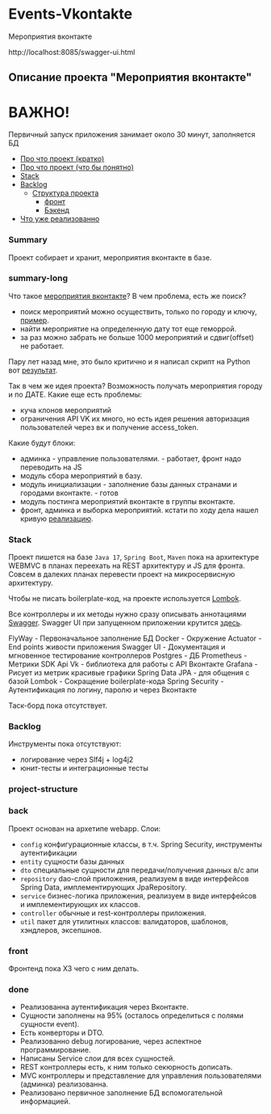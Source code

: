# Events-Vkontakte

Мероприятия вконтакте

http://localhost:8085/swagger-ui.html

<h2>Описание проекта "Мероприятия вконтакте"</h2>
<h1>ВАЖНО!</h1>
Первичный запуск приложения занимает около 30 минут, заполняется БД 

- [Про что проект (кратко)](#summary)
- [Про что проект (что бы понятно)](#summary-long)
- [Stack](#stack)
- [Backlog](#backlog)
  - [Структура проекта](#project-structure)
    - [фронт](#front)
    - [Бэкенд](#back)
- [Что уже реализованно](#done)


### Summary

Проект собирает и хранит, мероприятия вконтакте в базе.


### summary-long

Что такое [мероприятия вконтакте](https://postium.ru/kak-sozdat-i-oformit-meropriyatie-vkontakte/)?
В чем проблема, есть же поиск?

* поиск мероприятий можно осуществить, только по городу и ключу, [пример](https://vk.com/groups?act=catalog&c%5Bcity%5D=1&c%5Bnot_safe%5D=1&c%5Bper_page%5D=40&c%5Bsection%5D=communities&c%5Bskip_catalog%5D=1&c%5Btype%5D=3).
* найти мероприятие на определенную дату тот еще геморрой.
* за раз можно забрать не больше 1000 мероприятий и сдвиг(offset) не работает.

Пару лет назад мне, это было критично и я написал скрипт на Python вот [результат](https://vk.com/all_event_vk_msk).

Так в чем же идея проекта? Возможность получать мероприятия городу и по ДАТЕ. 
Какие еще есть проблемы:

* куча клонов мероприятий
* ограничения API VK их много, но есть идея решения авторизация пользователей через вк и получение access_token.

Какие будут блоки:

* админка - управление пользователями. - работает, фронт надо переводить на JS
* модуль сбора мероприятий в базу.
* модуль инициализации - заполнение базы данных странами и городами вконтакте. - готов
* модуль постинга мероприятий вконтакте в группы вконтакте.
* фронт, админка и выборка мероприятий.
 кстати по ходу дела нашел кривую [реализацию](https://vkevent.ru).

### Stack

Проект пишется на базе `Java 17`, `Spring Boot`, `Maven` пока на архитектуре WEBMVC в планах переехать на REST архитектуру и JS для фронта.
Совсем в далеких планах перевести проект на микросервисную архитектуру.

Чтобы не писать boilerplate-код, на проекте используется [Lombok](https://projectlombok.org/features/all).

Все контроллеры и их методы нужно сразу описывать аннотациями [Swagger](https://docs.swagger.io/swagger-core/v1.5.0/apidocs/allclasses-noframe.html).
Swagger UI при запущенном приложении крутится [здесь](http://localhost:8085/swagger-ui.html).

FlyWay - Первоначальное заполнение БД
Docker - Окружение
Actuator - End points живости приложения
Swagger UI - Документация и мгновенное тестирование контроллеров
Postgres - ДБ
Prometheus - Метрики
SDK Api Vk - библиотека для работы с API Вконтакте
Grafana - Рисует из метрик красивые графики
Spring Data JPA - для общения с базой
Lombok - Сокращение boilerplate-кода
Spring Security - Аутентификация по логину, паролю и через Вконтакте

Таск-борд пока отсутствует.

### Backlog

Инструменты пока отсутствуют:

<ul>
<li>логирование через Slf4j + log4j2</li>
<li>юнит-тесты и интеграционные тесты</li>
</ul>


### project-structure

### back

Проект основан на архетипе webapp.
Слои:
<ul>
<li><code>config</code> конфигурационные классы, в т.ч. Spring Security, инструменты аутентификации</li>
<li><code>entity</code> сущности базы данных</li>
<li><code>dto</code> специальные сущности для передачи/получения данных в/с апи</li>
<li><code>repository</code> dao-слой приложения, реализуем в виде интерфейсов Spring Data, имплементирующих JpaRepository.</li>
<li><code>service</code> бизнес-логика приложения, реализуем в виде интерфейсов и имплементирующих их классов.</li>
<li><code>controller</code> обычные и rest-контроллеры приложения.</li>
<li><code>util</code> пакет для утилитных классов: валидаторов, шаблонов, хэндлеров, эксепшнов.</li>
</ul>

### front
Фронтенд пока ХЗ чего с ним делать.

### done

<ul>
<li>Реализованна аутентификация через Вконтакте.</li>
<li>Сущности заполнены на 95% (осталось определиться с полями сущности event).</li>
<li>Есть конверторы и DTO.</li>
<li>Реализованно debug логирование, через аспектное программирование.</li>
<li>Написаны Service слои для всех сущностей.</li>
<li>REST контроллеры есть, к ним только секюрность дописать.</li>
<li>MVC контроллеры и представление для управления пользователями (админка) реализованна.</li>
<li>Реализовано первичное заполнение БД вспомогательной информацией.</li>
</ul>
